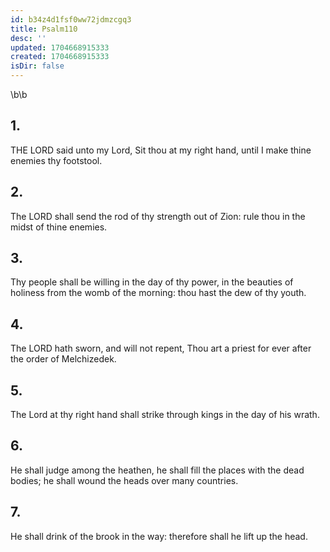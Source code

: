 ```yaml
---
id: b34z4d1fsf0ww72jdmzcgq3
title: Psalm110
desc: ''
updated: 1704668915333
created: 1704668915333
isDir: false
---
```

\b\b
## 1.
THE LORD said unto my Lord, Sit thou at my right hand, until I make thine enemies thy footstool.
## 2.
The LORD shall send the rod of thy strength out of Zion: rule thou in the midst of thine enemies.
## 3.
Thy people shall be willing in the day of thy power, in the beauties of holiness from the womb of the morning: thou hast the dew of thy youth.
## 4.
The LORD hath sworn, and will not repent, Thou art a priest for ever after the order of Melchizedek.
## 5.
The Lord at thy right hand shall strike through kings in the day of his wrath.
## 6.
He shall judge among the heathen, he shall fill the places with the dead bodies; he shall wound the heads over many countries.
## 7.
He shall drink of the brook in the way: therefore shall he lift up the head.
